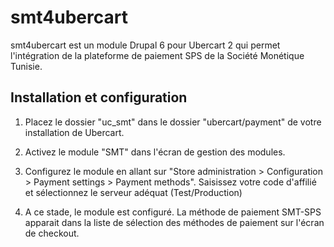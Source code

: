 smt4ubercart
==========

smt4ubercart est un module Drupal 6 pour Ubercart 2 qui permet l'intégration de la plateforme de paiement SPS de la Société Monétique Tunisie.

Installation et configuration
-----------------------------
1. Placez le dossier "uc_smt" dans le dossier "ubercart/payment" de votre installation de Ubercart.

2. Activez le module "SMT" dans l'écran de gestion des modules.

3. Configurez le module en allant sur "Store administration > Configuration > Payment settings > Payment methods".
Saisissez votre code d'affilié et sélectionnez le serveur adéquat (Test/Production)

4. A ce stade, le module est configuré. La méthode de paiement SMT-SPS apparait dans la liste de sélection des méthodes de paiement sur l'écran de checkout.
